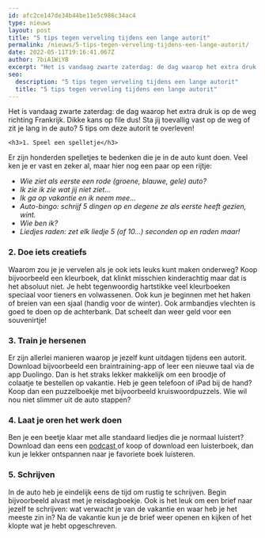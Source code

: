 ```yaml
---
id: afc2ce147de34b44be11e5c986c34ac4
type: nieuws
layout: post
title: "5 tips tegen verveling tijdens een lange autorit"
permalink: /nieuws/5-tips-tegen-verveling-tijdens-een-lange-autorit/
date: 2022-05-11T19:16:41.067Z
author: 7biA1WiYB
excerpt: "Het is vandaag zwarte zaterdag: de dag waarop het extra druk is op de weg richting Frankrijk. Dikke kans op file dus! Sta jij toevallig vast op de weg of zit je lang in de auto? 5 tips om deze autorit te overleven!  "
seo:
  description: "5 tips tegen verveling tijdens een lange autorit"
  title: "5 tips tegen verveling tijdens een lange autorit"
---
```

Het is vandaag zwarte zaterdag: de dag waarop het extra druk is op de weg richting Frankrijk. Dikke kans op file dus! Sta jij toevallig vast op de weg of zit je lang in de auto? 5 tips om deze autorit te overleven!  

    <h3>1. Speel een spelletje</h3>
<p>Er zijn honderden spelletjes te bedenken die je in de auto kunt doen. Veel ken je er vast en zeker al, maar hier nog een paar op een rijtje:</p>
<ul><li><em>Wie ziet als eerste een rode (groene, blauwe, gele) auto? </em></li>
<li><em>Ik zie ik zie wat jij niet ziet...</em></li>
<li><em>Ik ga op vakantie en ik neem mee...</em></li>
<li><em>Auto-bingo: schrijf 5 dingen op en degene ze als eerste heeft gezien, wint.</em></li>
<li><em>Wie ben ik? </em></li>
<li><em>Liedjes raden: zet elk liedje 5 (of 10...) seconden op en raden maar! </em></li>
</ul><h3>2. Doe iets creatiefs</h3>
<p>Waarom zou je je vervelen als je ook iets leuks kunt maken onderweg? Koop bijvoorbeeld een kleurboek, dat klinkt misschien kinderachtig maar dat is het absoluut niet. Je hebt tegenwoordig hartstikke veel kleurboeken speciaal voor tieners en volwassenen. Ook kun je beginnen met het haken of breien van een sjaal (handig voor de winter). Ook armbandjes vlechten is goed te doen op de achterbank. Dat scheelt dan weer geld voor een souvenirtje!</p>
<h3>3. Train je hersenen</h3>
<p>Er zijn allerlei manieren waarop je jezelf kunt uitdagen tijdens een autorit. Download bijvoorbeeld een braintraining-app of leer een nieuwe taal via de app Duolingo. Dan is het straks lekker makkelijk om een broodje of colaatje te bestellen op vakantie. Heb je geen telefoon of iPad bij de hand? Koop dan een puzzelboekje met bijvoorbeeld kruiswoordpuzzels. Wie wil nou niet slimmer uit de auto stappen?</p>
<h3>4. Laat je oren het werk doen</h3>
<p>Ben je een beetje klaar met alle standaard liedjes die je normaal luistert? Download dan eens een <a href="https://7dagen.netlify.app/blog/dit-waarom-podcasts-super-tof-zijn" target="_blank">podcast </a>of koop of download een luisterboek, dan kun je lekker ontspannen naar je favoriete boek luisteren.</p>
<h3>5. Schrijven</h3>
<p>In de auto heb je eindelijk eens de tijd om rustig te schrijven. Begin bijvoorbeeld alvast met je reisdagboekje. Ook is het leuk om een brief naar jezelf te schrijven: wat verwacht je van de vakantie en waar heb je het meeste zin in? Na de vakantie kun je de brief weer openen en kijken of het klopte wat je hebt opgeschreven.</p>  
